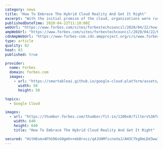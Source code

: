 ```yaml
---
category: news
title: "How To Embrace The Hybrid Cloud Reality And Get It Right"
excerpt: "With the initial promise of the cloud, organizations were rushing to implement “the next great thing” — but many failed to successfully put a hybrid strategy in place. Are you one of those organizations?"
publishedDateTime: 2020-04-22T11:18:00Z
webUrl: "https://www.forbes.com/sites/forbestechcouncil/2020/04/22/how-to-embrace-the-hybrid-cloud-reality-and-get-it-right/"
ampWebUrl: "https://www.forbes.com/sites/forbestechcouncil/2020/04/22/how-to-embrace-the-hybrid-cloud-reality-and-get-it-right/amp/"
cdnAmpWebUrl: "https://www-forbes-com.cdn.ampproject.org/c/s/www.forbes.com/sites/forbestechcouncil/2020/04/22/how-to-embrace-the-hybrid-cloud-reality-and-get-it-right/amp/"
type: article
quality: 82
heat: 83
published: true

provider:
  name: Forbes
  domain: forbes.com
  images:
    - url: "https://smartableai.github.io/google-cloud-platform/assets/images/organizations/forbes.com-50x50.jpg"
      width: 50
      height: 50

topics:
  - Google Cloud

images:
  - url: "https://thumbor.forbes.com/thumbor/fit-in/1200x0/filters%3Aformat%28jpg%29/https%3A%2F%2Fblogs-images.forbes.com%2Fforbestechcouncil%2Ffiles%2F2020%2F04%2Fa-33-1.jpg"
    width: 640
    height: 640
    title: "How To Embrace The Hybrid Cloud Reality And Get It Right"

secured: "HitH6smvAFhG96sG0gmhn+mkBrocz/q4JUHMfscnoVaJ/AH3C7kgDmLDd3wwILjDdlx1pR6ss+KivatuXYz8qc/myhKK9XehlzY/FSFkK1JwKGYrDC6vBnZyElZjcExEwVjRQ37fSJ/O12q5G6rC+UG1GhSU4nv7SHjRkHzSxwUVlcJnLtQmNKWW3wPSENIQEagy81aOv7UMwByFVMIb7P2hhfrnz0anAt64sg/q8HwwCJWWEKo4wRKml3ADSAuA9yXMU/FjoZ+Wl+9L4MmiOFDfBa6ak58g46MXfi0VBjKVb/ocrPEMvXIbZ9GRk6jxoshJFwZOi3AlhGgr2dewcANgZ1lRFdAM8j4xQ7uoBI0zTdpFnD6HdJuWEaQ2Zkv077DpvyCuRe1hF0jPHHfshu+oITs/3TEOmuqE/mXVIEhr23xb+m2QgXeceqJMRz5FPNbnIOASWtqqfQwPnRyZUAIZgAdiR5o9+Q5vSDu7joM=;B1/hkdmR0qHDQbO+I3MM9g=="
---
```


